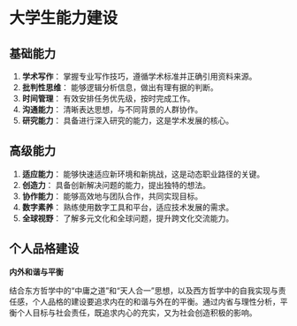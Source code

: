 # 大学生能力建设

## **基础能力**

1. **学术写作**：
   掌握专业写作技巧，遵循学术标准并正确引用资料来源。
2. **批判性思维**：
   能够逻辑分析信息，做出有理有据的判断。
3. **时间管理**：
   有效安排任务优先级，按时完成工作。
4. **沟通能力**：
   清晰表达思想，与不同背景的人群协作。
5. **研究能力**：
   具备进行深入研究的能力，这是学术发展的核心。


## **高级能力**

1. **适应能力**：
   能够快速适应新环境和新挑战，这是动态职业路径的关键。
2. **创造力**：
   具备创新解决问题的能力，提出独特的想法。
3. **协作能力**：
   能够高效地与团队合作，共同实现目标。
4. **数字素养**：
   熟练使用数字工具和平台，适应技术发展的需求。
5. **全球视野**：
   了解多元文化和全球问题，提升跨文化交流能力。


## **个人品格建设**

**内外和谐与平衡**

结合东方哲学中的“中庸之道”和“天人合一”思想，以及西方哲学中的自我实现与责任感，个人品格的建设要追求内在的和谐与外在的平衡。通过内省与理性分析，平衡个人目标与社会责任，既追求内心的充实，又为社会创造积极的影响。